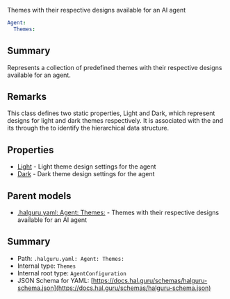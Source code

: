 <!--
title: Themes
description: Themes with their respective designs available for an AI agent
version: 1.40.7-beta.14
generated: true
date: 2025-04-28
node: This file is generated by the command-line program: `halguru manual -c -m`
-->


Themes with their respective designs available for an AI agent

```yaml
Agent:
  Themes:
```

## Summary

Represents a collection of predefined themes with their respective designs available for an agent.

## Remarks

This class defines two static properties, Light and Dark, which represent designs for light and dark themes respectively. It is associated with the and its through the to identify the hierarchical data structure.

## Properties

* [Light]((halguru)-agent-themes-light.md) - Light theme design settings for the agent
* [Dark]((halguru)-agent-themes-dark.md) - Dark theme design settings for the agent

## Parent models

* [.halguru.yaml: Agent: Themes:]((halguru)-agent-themes.md) - Themes with their respective designs available for an AI agent

## Summary

* Path: `.halguru.yaml: Agent: Themes:`
* Internal type: `Themes`
* Internal root type: `AgentConfiguration`
* JSON Schema for YAML: [https://docs.hal.guru/schemas/halguru-schema.json](https://docs.hal.guru/schemas/halguru-schema.json)
